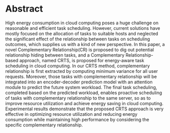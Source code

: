 # Abstract
High energy consumption in cloud computing poses a huge challenge on reasonable and efficient task scheduling. However, current solutions have mostly focused on the allocation of tasks to suitable hosts and neglected the significant effect of the relationship between tasks on scheduling outcomes, which supplies us with a kind of new perspective. In this paper, a novel Complementary Relationship(CR) is proposed to dig out potential relationship hiding between tasks, and a Complementary Relationship-based approach, named CRTS, is proposed for energy-aware task scheduling in cloud computing. In our CRTS method, complementary relationship is first extracted by computing minimum variance for all user requests. Moreover, those tasks with complementary relationship will be integrated into an encoder-decoder prediction model with an attention module to predict the future system workload. The final task scheduling, completed based on the predicted workload, enables proactive scheduling of tasks with complementary relationship to the same server, so as to improve resource utilization and achieve energy saving in cloud computing. Experimental results demonstrate that the proposed CRTS approach is very effective in optimizing resource utilization and reducing energy consumption while maintaining high performance by considering the specific complementary relationship.
